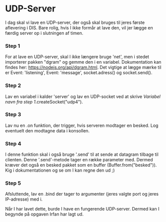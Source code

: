# UDP-Server
I dag skal vi lave en UDP-server, der også skal bruges til jeres første aflevering i DIS. Bare rolig, hvis I ikke formår at lave den, vil jer lægge en færdig server op i slutningen af timen. 

### Step 1
For at lave en UDP-server, skal I ikke længere bruge 'net', men i stedet importerer pakken "dgram" og gemme den i en variabel. Dokumentation kan findes her: https://nodejs.org/api/dgram.html. Det vigtige at lægge mærke til er Event: 'listening', Event: 'message', socket.adress() og socket.send().

### Step 2
Lav en variabel i kalder 'server' og lav en UDP-socket ved at skrive *Variabel navn fra step 1*.createSocket("udp4").

### Step 3
Lav nu en .on funktion, der trigger, hvis serveren modtager en besked. Log eventuelt den modtagne data i konsollen. 

### Step 4
I denne funktion skal i også bruge '.send' til at sende at datagram tilbage til clienten. Denne '.send'-metode tager en række parameter med. Dermed kræver det også en besked pakket som en buffer (Buffer.from("besked")). Kig i dokumentationen og se om I kan regne den ud ;)

### Step 5
Afsluttende, lav en .bind der tager to argumenter (jeres valgte port og jeres IP-adresse) med i.

Når I har lavet dette, burde I have en fungerende UDP-server. Dermed kan I begynde på opgaven Irfan har lagt ud.
